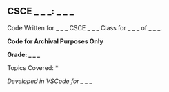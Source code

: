 ## CSCE _ _ _: _ _ _
Code Written for _ _ _ CSCE _ _ _ Class for _ _ _ of _ _ _.

**Code for Archival Purposes Only**

**Grade: _ _ _**

Topics Covered: 
* 



*Developed in VSCode for _ _ _*
